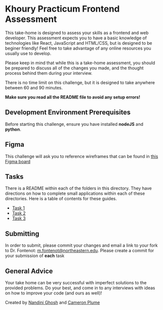# Khoury Practicum Frontend Assessment
This take-home is designed to assess your skills as a frontend and web developer. This assessment expects you to have a basic knowledge of technologies like React, JavaScript and HTML/CSS, but is designed to be beginer friendly! Feel free to take advantage of any online resources you usually use to develop. 

Please keep in mind that while this is a take-home assessment, you should be prepared to discuss all of the changes you made, and the thought process behind them during your interview.

There is no time limit on this challenge, but it is designed to take anywhere between 60 and 90 minutes.

**Make sure you read all the README file to avoid any setup errors!**

## Development Environment Prerequisites
Before starting this challenge, ensure you have installed **nodeJS** and **python**.

## Figma
This challenge will ask you to reference wireframes that can be found in [this Figma board](https://www.figma.com/design/1GfVyS6MgGZxWB64KSPRag/Untitled?node-id=0-1&t=0epGWkgxWP20bc2g-1)

## Tasks
There is a README within each of the folders in this directory. They have directions on how to complete small applications within each of these directories. Here is a table of contents for these guides.

- [Task 1](./task1/README.md)
- [Task 2](./task2/README.md)
- [Task 3](./task3/README.md)


## Submitting
In order to submit, please commit your changes and email a link to your fork to Dr. Fontenot: m.fontenot@northeastern.edu. Please create a commit for your submission of **each** task

## General Advice
Your take home can be very successful with imperfect solutions to the provided problems. Do your best, and come in to any interviews with ideas on how to improve your code (and ours as well)!


Created by [Nandini Ghosh](https://github.com/nandini-ghosh) and [Cameron Plume](https://github.com/CamPlume1)
